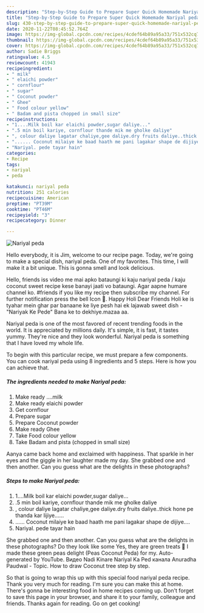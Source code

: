 ```yaml
---
description: "Step-by-Step Guide to Prepare Super Quick Homemade Nariyal peda"
title: "Step-by-Step Guide to Prepare Super Quick Homemade Nariyal peda"
slug: 430-step-by-step-guide-to-prepare-super-quick-homemade-nariyal-peda
date: 2020-11-22T08:45:52.764Z
image: https://img-global.cpcdn.com/recipes/4cdef64b89a95a33/751x532cq70/nariyal-peda-recipe-main-photo.jpg
thumbnail: https://img-global.cpcdn.com/recipes/4cdef64b89a95a33/751x532cq70/nariyal-peda-recipe-main-photo.jpg
cover: https://img-global.cpcdn.com/recipes/4cdef64b89a95a33/751x532cq70/nariyal-peda-recipe-main-photo.jpg
author: Sadie Briggs
ratingvalue: 4.5
reviewcount: 41943
recipeingredient:
- " milk"
- " elaichi powder"
- " cornflour"
- " sugar"
- " Coconut powder"
- " Ghee"
- " Food colour yellow"
- " Badam and pista chopped in small size"
recipeinstructions:
- "1....Milk boil kar elaichi powder,sugar daliye..."
- ".5 min boil kariye, cornflour thande mik me gholke daliye"
- ", colour daliye lagatar chaliye,gee daliye.dry fruits daliye..thick hone pe thanda kar lijiye......"
- "...... Coconut milaiye ke baad haath me pani lagakar shape de dijiye...."
- "Nariyal. pede tayar hain"
categories:
- Recipe
tags:
- nariyal
- peda

katakunci: nariyal peda 
nutrition: 251 calories
recipecuisine: American
preptime: "PT39M"
cooktime: "PT46M"
recipeyield: "3"
recipecategory: Dinner

---
```



![Nariyal peda](https://img-global.cpcdn.com/recipes/4cdef64b89a95a33/751x532cq70/nariyal-peda-recipe-main-photo.jpg)

Hello everybody, it is Jim, welcome to our recipe page. Today, we're going to make a special dish, nariyal peda. One of my favorites. This time, I will make it a bit unique. This is gonna smell and look delicious.

Hello, friends iss video me mai apko bataungi ki kaju nariyal peda / kaju coconut sweet recipe kese banayi jaati vo bataungi. Agar aapne humare channel ko. #friends if you like my recipe then subscribe my channel. For further notification press the bell Icon 🔔. Happy Holi Dear Friends Holi ke is tyahar mein ghar par banaane ke liye pesh hai ek lajawab sweet dish - &#34;Nariyak Ke Pede&#34; Bana ke to dekhiye.mazaa aa.

Nariyal peda is one of the most favored of recent trending foods in the world. It is appreciated by millions daily. It's simple, it is fast, it tastes yummy. They're nice and they look wonderful. Nariyal peda is something that I have loved my whole life.


To begin with this particular recipe, we must prepare a few components. You can cook nariyal peda using 8 ingredients and 5 steps. Here is how you can achieve that.

<!--inarticleads1-->

##### The ingredients needed to make Nariyal peda:

1. Make ready  ....milk
1. Make ready  elaichi powder
1. Get  cornflour
1. Prepare  sugar
1. Prepare  Coconut powder
1. Make ready  Ghee
1. Take  Food colour yellow
1. Take  Badam and pista (chopped in small size)


Aanya came back home and exclaimed with happiness. That sparkle in her eyes and the giggle in her laughter made my day. She grabbed one and then another. Can you guess what are the delights in these photographs? 

<!--inarticleads2-->

##### Steps to make Nariyal peda:

1. 1....Milk boil kar elaichi powder,sugar daliye...
1. .5 min boil kariye, cornflour thande mik me gholke daliye
1. , colour daliye lagatar chaliye,gee daliye.dry fruits daliye..thick hone pe thanda kar lijiye......
1. ...... Coconut milaiye ke baad haath me pani lagakar shape de dijiye....
1. Nariyal. pede tayar hain


She grabbed one and then another. Can you guess what are the delights in these photographs? Do they look like some Yes, they are green treats 🙂 I made these green peas delight (Peas Coconut Peda) for my. Auto-generated by YouTube. Видео Nadi Kinare Nariyal Ka Ped канала Anuradha Paudwal - Topic. How to draw Coconut tree step by step. 

So that is going to wrap this up with this special food nariyal peda recipe. Thank you very much for reading. I'm sure you can make this at home. There's gonna be interesting food in home recipes coming up. Don't forget to save this page in your browser, and share it to your family, colleague and friends. Thanks again for reading. Go on get cooking!
